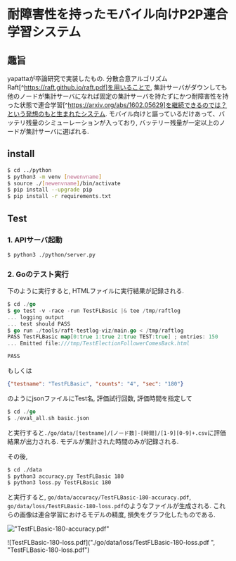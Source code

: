# 耐障害性を持ったモバイル向けP2P連合学習システム

## 趣旨

yapattaが卒論研究で実装したもの. 分散合意アルゴリズムRaft[^https://raft.github.io/raft.pdf]を用いることで, 集計サーバがダウンしても他のノードが集計サーバになれば固定の集計サーバを持たずにかつ耐障害性を持った状態で連合学習[^https://arxiv.org/abs/1602.05629]を継続できるのでは？という発想のもと生まれたシステム. モバイル向けと謳っているだけあって、バッテリ残量のシミューレーションが入っており, バッテリー残量が一定以上のノードが集計サーバに選ばれる.  

## install

```sh
$ cd ../python
$ python3 -m venv [newenvname]
$ source ./[newenvname]/bin/activate
$ pip install --upgrade pip
$ pip install -r requirements.txt
```

## Test

### 1. APIサーバ起動

```sh
$ python3 ./python/server.py
```

### 2. Goのテスト実行

下のように実行すると, HTMLファイルに実行結果が記録される. 

```go
$ cd ./go
$ go test -v -race -run TestFLBasic |& tee /tmp/raftlog
... logging output
... test should PASS
$ go run ./tools/raft-testlog-viz/main.go < /tmp/raftlog
PASS TestFLBasic map[0:true 1:true 2:true TEST:true] ; entries: 150
... Emitted file:///tmp/TestElectionFollowerComesBack.html

PASS
```

もしくは

```json:basic.json
{"testname": "TestFLBasic", "counts": "4", "sec": "180"}
```

のようにjsonファイルにTest名, 評価試行回数, 評価時間を指定して

```go
$ cd ./go
$ ./eval_all.sh basic.json
```

と実行すると`./go/data/[testname]/[ノード数]-[時間]/[1-9][0-9]+.csv`に評価結果が出力される. モデルが集計された時間のみが記録される. 

その後, 

```sh
$ cd ./data
$ python3 accuracy.py TestFLBasic 180
$ python3 loss.py TestFLBasic 180
```

と実行すると, `go/data/accuracy/TestFLBasic-180-accuracy.pdf`, `go/data/loss/TestFLBasic-180-loss.pdf`のようなファイルが生成される. これらの画像は連合学習におけるモデルの精度, 損失をグラフ化したものである. 

!["TestFLBasic-180-accuracy.pdf"]("./go/data/accuracy/TestFLBasic-180-accuracy.pdf", "TestFLBasic-180-accuracy.pdf")

![TestFLBasic-180-loss.pdf]("./go/data/loss/TestFLBasic-180-loss.pdf
", "TestFLBasic-180-loss.pdf")
